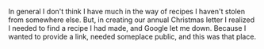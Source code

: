 In general I don't think I have much in the way of recipes I haven't stolen from somewhere else.  But, in creating our annual Christmas letter I realized I needed to find a recipe I had made, and Google let me down.  Because I wanted to provide a link, needed someplace public, and this was that place.


